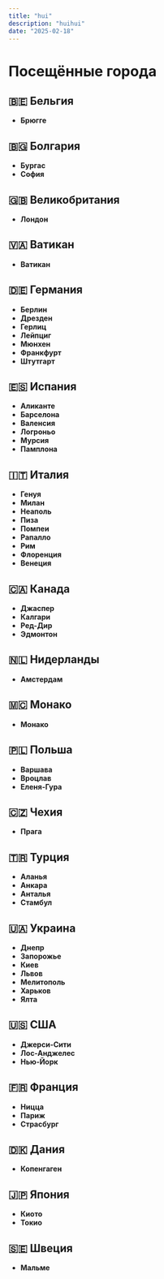 ```yaml
---
title: "hui"
description: "huihui"
date: "2025-02-18"
---
```


# Посещённые города

## 🇧🇪 Бельгия  
- **Брюгге**  

## 🇧🇬 Болгария  
- **Бургас**  
- **София**  

## 🇬🇧 Великобритания  
- **Лондон**  

## 🇻🇦 Ватикан  
- **Ватикан**  

## 🇩🇪 Германия  
- **Берлин**  
- **Дрезден**  
- **Герлиц**  
- **Лейпциг**  
- **Мюнхен**  
- **Франкфурт**  
- **Штутгарт**  

## 🇪🇸 Испания  
- **Аликанте**  
- **Барселона**  
- **Валенсия**  
- **Логроньо**  
- **Мурсия**  
- **Памплона**  

## 🇮🇹 Италия  
- **Генуя**  
- **Милан**  
- **Неаполь**  
- **Пиза**  
- **Помпеи**  
- **Рапалло**  
- **Рим**  
- **Флоренция**  
- **Венеция**  

## 🇨🇦 Канада  
- **Джаспер**  
- **Калгари**  
- **Ред-Дир**  
- **Эдмонтон**  

## 🇳🇱 Нидерланды  
- **Амстердам**  

## 🇲🇨 Монако  
- **Монако**  

## 🇵🇱 Польша  
- **Варшава**  
- **Вроцлав**  
- **Еленя-Гура**  

## 🇨🇿 Чехия  
- **Прага**  

## 🇹🇷 Турция  
- **Аланья**  
- **Анкара**  
- **Анталья**  
- **Стамбул**  

## 🇺🇦 Украина  
- **Днепр**  
- **Запорожье**  
- **Киев**  
- **Львов**  
- **Мелитополь**  
- **Харьков**  
- **Ялта**  

## 🇺🇸 США  
- **Джерси-Сити**  
- **Лос-Анджелес**  
- **Нью-Йорк**  

## 🇫🇷 Франция  
- **Ницца**  
- **Париж**  
- **Страсбург**  

## 🇩🇰 Дания  
- **Копенгаген**  

## 🇯🇵 Япония  
- **Киото**  
- **Токио**  

## 🇸🇪 Швеция  
- **Мальме**  